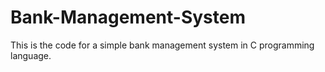 # Bank-Management-System
 This is the code for a simple bank management system in C programming language.
